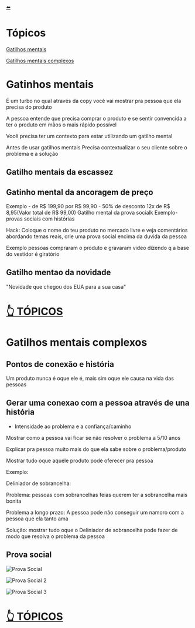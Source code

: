 [⬅️](https://github.com/Renanvt/curso-dropshiepping-cyberclass/tree/main)
# Tópicos

[Gatilhos mentais](#gatinhos-mentais)

[Gatilhos mentais complexos](#gatilhos-mentais-complexos)

# Gatinhos mentais

É um turbo no qual através da copy você vai mostrar pra pessoa que ela precisa do produto

A pessoa entende que precisa comprar o produto e se sentir convencida a ter o produto em mãos o mais rápido possível 

Você precisa ter um contexto para estar utilizando um gatilho mental

Antes de usar gatilhos mentais Precisa contextualizar o seu cliente sobre o problema e a solução 

## Gatilho mentais da escassez

## Gatinho mental da ancoragem de preço 
Exemplo - de R$ 199,90 por R$ 99,90 - 50% de desconto 
12x de R$ 8,95(Valor total de R$ 99,00)
Gatilho mental da prova socialk
Exemplo-  provas sociais com histórias 


Hack: Coloque o nome do teu produto no mercado livre e veja comentários abordando temas reais, crie uma prova social encima da duvida da pessoa 

Exemplo pessoas compraram o produto e gravaram video dizendo q a base do vestidor é giratório 

## Gatilho mentao da novidade

"Novidade que chegou dos EUA para a sua casa"

# [👆 TÓPICOS](#tópicos)

# Gatilhos mentais complexos

##  Pontos de conexão e história 

Um produto nunca é oque ele é, mais sim oque ele causa na vida  das pessoas

## Gerar uma conexao com a pessoa através de una história 

-  Intensidade ao problema e a confiança/caminho

Mostrar como a pessoa vai ficar se não resolver o problema a 5/10 anos

Explicar pra pessoa muito mais do que ela sabe sobre o problema/produto 

Mostrar tudo oque aquele produto pode oferecer pra pessoa

Exemplo:

Deliniador de sobrancelha:

Problema: pessoas com sobrancelhas feias querem ter a sobrancelha mais bonita

Problema a longo prazo: A pessoa pode não conseguir um namoro com a pessoa que ela tanto ama

Solução: mostrar tudo oque o Deliniador de sobrancelha pode fazer de modo que resolva o problema da pessoa

## Prova social

![Prova Social](../../img/Prova%20Social%20Ecommerce.png)

![Prova Social 2](../../img/Prova%20Social%20Ecommerce%202.png)

![Prova Social 3](../../img/Prova%20Social%20Ecommerce%203.png)

# [👆 TÓPICOS](#tópicos)